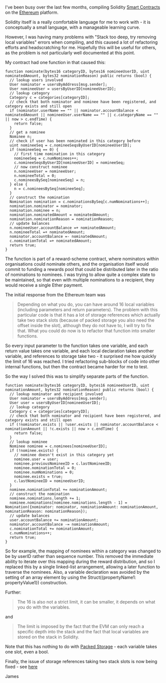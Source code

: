 I've been busy over the last few months, compiling Solidity [Smart Contracts](https://en.wikipedia.org/wiki/Smart_contract) on the [Ethereum](https://www.ethereum.org/) platform.

Solidity itself is a really comfortable language for me to work with - it is conceptually a small language, with a manageable learning curve.

However, I was having many problems with "Stack too deep, try removing local variables" errors when compiling, and this caused a lot of refactoring efforts and headscratching for me. Hopefully this will be useful for others, as the problem is not particularly well documented at this point.

My contract had one function in that caused this:

````
function nominate(bytes16 categoryID, bytes16 nomineeUserID, uint nominatedAmount, bytes32 nominationReason) public returns (bool) {
  // lookup users involved
  User nominator = usersByAddress[msg.sender];
  User nomineeUser = usersByUserID[nomineeUserID];
  // lookup category
  Category c = categories[categoryID];
  // check that both nominator and nominee have been registered, and category exists and still open
  if (nominator.userName == "" || nominator.accountBalance < nominatedAmount || nomineeUser.userName == "" || c.categoryName == "" || now > c.endTime) {
    return false;
  }
  // get a nominee
  Nominee n;
  // check if user has been nominated in this category before
  uint nomineeSeq = c.nomineeSeqsByUserID[nomineeUserID];
  if (nomineeSeq == 0) {
    // first time nomination in this category
    nomineeSeq = c.numNominees++;
    c.nomineeSeqsByUserID[nomineeUserID] = nomineeSeq;
    // now construct nominee
    n.nomineeUser = nomineeUser;
    n.nomineeTotal = 0;
    c.nomineesBySeq[nomineeSeq] = n;
  } else {
    n = c.nomineesBySeq[nomineeSeq];
  }
  // construct the nomination
  Nomination nomination = c.nominationsBySeq[c.numNominations++];
  nomination.nominator = nominator;
  nomination.nominee = n;
  nomination.nominatedAmount = nominatedAmount;
  nomination.nominationReason = nominationReason;
  // update balances
  n.nomineeUser.accountBalance =+ nominatedAmount;
  n.nomineeTotal =+ nominatedAmount;
  nominator.accountBalance =- nominatedAmount;
  c.nominationTotal =+ nominatedAmount;
  return true;
}
````

The function is part of a reward-scheme contract, where nominators within organisations could nominate others, and  the organisation itself would commit to funding a rewards pool that could be distributed later in the ratio of nominations to nominees. I was trying to allow quite a complex state to be maintained, so that even with multiple nominations to a recipient, they would receive a single Ether payment.

The initial response from the Ethereum team was

> Depending on what you do, you can have around 16 local variables (including parameters and return parameters). The problem with this particular code is that it has a lot of storage references which actually take two stack slots (because of packed storage you also need the offset inside the slot), although they do not have to, I will try to fix that. What you could do now is to refactor that function into smaller functions.

So every input parameter to the function takes one variable, and each return value takes one variable, and each local declaration takes another variable, and references to storage take two - it surprised me how quickly the limit of 16 was reached. I tried refactoring sub-blocks of code into other internal functions, but then the contract became harder for me to test.

So the way I solved this was to simplify separate parts of the function.

````
function nominate(bytes16 categoryID, bytes16 nomineeUserID, uint nominationAmount, bytes32 nominationReason) public returns (bool) {
  // lookup nominator and recipient involved
  User nominator = usersByAddress[msg.sender];
  User user = usersByUserID[nomineeUserID];
  // lookup category
  Category c = categories[categoryID];
  // check that both nominator and recipient have been registered, and category exists and still open
  if (!nominator.exists || !user.exists || nominator.accountBalance < nominationAmount || !c.exists || now > c.endTime) {
    return false;
  }
  // lookup nominee
  Nominee nominee = c.nominees[nomineeUserID];
  if (!nominee.exists) {
    // nominee doesn't exist in this category yet
    nominee.user = user;
    nominee.previousNomineeID = c.lastNomineeID;
    nominee.nominationTotal = 0;
    nominee.numNominations = 0;
    nominee.exists = true;
    c.lastNomineeID = nomineeUserID;
  }
  nominee.nominationTotal += nominationAmount;
  // construct the nomination
  nominee.nominations.length += 1;
  nominee.nominations[nominee.nominations.length - 1] = Nomination({nominator: nominator, nominationAmount: nominationAmount, nominationReason: nominationReason});
  // update balances
  user.accountBalance += nominationAmount;
  nominator.accountBalance -= nominationAmount;
  c.nominationTotal += nominationAmount;
  c.numNominations++;
  return true;
}
````

So for example, the mapping of nominees within a category was changed to be by userID rather than sequence number. This removed the immediate ability to iterate over this mapping during the reward distribution, and so I replaced this by a single linked-list arrangement, allowing a later function to traverse the nominees. Also, a variable declaration was avoided by the setting of an array element by using the Struct({propertyName1: propertyValue1}) construction.

Further:

> The 16 is also not a strict limit, it can be smaller, it depends on what you do with the variables.

and

> The limit is imposed by the fact that the EVM can only reach a specific depth into the stack and the fact that local variables are stored on the stack in Solidity.

Note that this has nothing to do with [Packed Storage](https://github.com/ethereum/wiki/wiki/Solidity-Features#tightly-packed-storage) - each variable takes one slot, even a bool.

Finally, the issue of storage references taking two stack slots is now being fixed - see [here](https://github.com/ethereum/cpp-ethereum/pull/2460)

James
